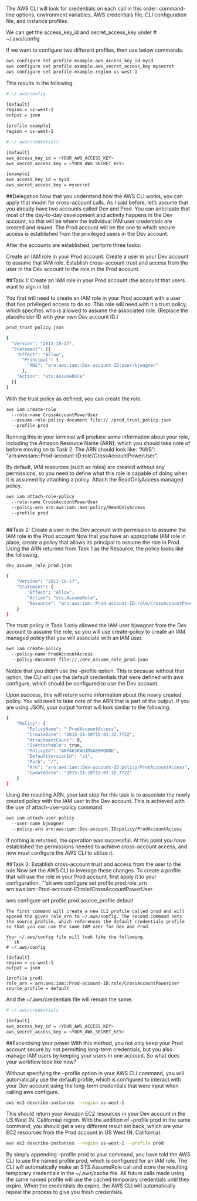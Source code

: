 The AWS CLI will look for credentials on each call in this order: command-line options, environment variables, AWS credentials file, CLI configuration file, and instance profiles. 

We can get the access_key_id and secret_access_key under # ~/.aws/config

If we want to configure two different profiles, then use below commands:

```sh
aws configure set profile.example.aws_access_key_id myid
aws configure set profile.example.aws_secret_access_key mysecret
aws configure set profile.example.region us-west-1
```

This results in the following.

```sh
# ~/.aws/config

[default]
region = us-west-1
output = json

[profile example]
region = us-west-1

# ~/.aws/credentials

[default]
aws_access_key_id = <YOUR_AWS_ACCESS_KEY>
aws_secret_access_key = <YOUR_AWS_SECRET_KEY>	

[example]
aws_access_key_id = myid
aws_secret_access_key = mysecret
```

##Delegation
Now that you understand how the AWS CLI works, you can apply that model for cross-account calls. As I said before, let’s assume that you already have two accounts called Dev and Prod. You can anticipate that most of the day-to-day development and activity happens in the Dev account, so this will be where the individual IAM user credentials are created and issued. The Prod account will be the one to which secure access is established from the privileged users in the Dev account.

After the accounts are established, perform three tasks:

Create an IAM role in your Prod account.
Create a user in your Dev account to assume that IAM role.
Establish cross-account trust and access from the user in the Dev account to the role in the Prod account.

##Task 1: Create an IAM role in your Prod account (the account that users want to sign in to)

You first will need to create an IAM role in your Prod account with a user that has privileged access to do so. This role will need with it a trust policy, which specifies who is allowed to assume the associated role. (Replace the placeholder ID with your own Dev account ID.)

```sh
prod_trust_policy.json

{
  "Version": "2012-10-17",
  "Statement": [{
    "Effect": "Allow",
      "Principal": {
        "AWS": "arn:aws:iam::Dev-account-ID:user/bjwagner"
      },
    "Action": "sts:AssumeRole"
  }]
}
```
With the trust policy as defined, you can create the role.

```sh
aws iam create-role 
  --role-name CrossAccountPowerUser 
  --assume-role-policy-document file://./prod_trust_policy.json 
  --profile prod
```

Running this in your terminal will produce some information about your role, including the Amazon Resource Name (ARN), which you should take note of before moving on to Task 2. The ARN should look like: “AWS”: “arn:aws:iam::Prod-account-ID:role/CrossAccountPowerUser”.

By default, IAM resources (such as roles) are created without any permissions, so you need to define what this role is capable of doing when it is assumed by attaching a policy. Attach the ReadOnlyAccess managed policy.

```sh
aws iam attach-role-policy 
  --role-name CrossAccountPowerUser 
  --policy-arn arn:aws:iam::aws:policy/ReadOnlyAccess 
  --profile prod
  
```
##Task 2: Create a user in the Dev account with permission to assume the IAM role in the Prod account
Now that you have an appropriate IAM role in place, create a policy that allows its principal to assume the role in Prod. Using the ARN returned from Task 1 as the Resource, the policy looks like the following.
```sh
dev_assume_role_prod.json

{
    "Version": "2012-10-17",
    "Statement": {
        "Effect": "Allow",
        "Action": "sts:AssumeRole",
        "Resource": "arn:aws:iam::Prod-account-ID:role/CrossAccountPowerUser"
    }
}
```
The trust policy in Task 1 only allowed the IAM user bjwagner from the Dev account to assume the role, so you will use create-policy to create an IAM managed policy that you will associate with an IAM user.

```sh
aws iam create-policy 
  --policy-name ProdAccountAccess 
  --policy-document file://./dev_assume_role_prod.json
 ```
 
 Notice that you didn’t use the –profile option. This is because without that option, the CLI will use the default credentials that were defined with aws configure, which should be configured to use the Dev account.

Upon success, this will return some information about the newly created policy. You will need to take note of the ARN that is part of the output. If you are using JSON, your output format will look similar to the following.

```sh
{
    "Policy": {
        "PolicyName": " ProdAccountAccess",
        "CreateDate": "2015-11-10T15:01:32.772Z",
        "AttachmentCount": 0,
        "IsAttachable": true,
        "PolicyId": "ANPAKSKWUJMXAERMQUNK",
        "DefaultVersionId": "v1",
        "Path": "/",
        "Arn": "arn:aws:iam::Dev-account-ID:policy/ProdAccountAccess",
        "UpdateDate": "2015-11-10T15:01:32.772Z"
    }
}
```
Using the resulting ARN, your last step for this task is to associate the newly created policy with the IAM user in the Dev account. This is achieved with the use of attach-user-policy command.

```sh
aws iam attach-user-policy 
  --user-name bjwagner 
  --policy-arn arn:aws:iam::Dev-account-ID:policy/ProdAccountAccess
```
If nothing is returned, the operation was successful. At this point you have established the permissions needed to achieve cross-account access, and now must configure the AWS CLI to utilize it.

##Task 3: Establish cross-account trust and access from the user to the role
Now set the AWS CLI to leverage these changes. To create a profile that will use the role in your Prod account, first apply it to your configuration.
'''sh
aws configure set profile.prod.role_arn arn:aws:iam::Prod-account-ID:role/CrossAccountPowerUser

aws configure set profile.prod.source_profile default
```
The first command will create a new CLI profile called prod and will append the given role_arn to ~/.aws/config. The second command sets the source_profile, which references the default credentials profile so that you can use the same IAM user for Dev and Prod.

Your ~/.aws/config file will look like the following.
```sh
# ~/.aws/config

[default]
region = us-west-1
output = json

[profile prod]
role_arn = arn:aws:iam::Prod-account-ID:role/CrossAccountPowerUser
source_profile = default
```
And the ~/.aws/credentials file will remain the same.
```sh
# ~/.aws/credentials

[default]
aws_access_key_id = <YOUR_AWS_ACCESS_KEY>
aws_secret_access_key = <YOUR_AWS_SECRET_KEY>
```
##Excercising your power
With this method, you not only keep your Prod account secure by not permitting long-term credentials, but you also manage IAM users by keeping your users in one account. So what does your workflow look like now?

Without specifying the –profile option in your AWS CLI command, you will automatically use the default profile, which is configured to interact with your Dev account using the long-term credentials that were input when calling aws configure.
```sh
aws ec2 describe-instances --region us-west-1
```
This should return your Amazon EC2 resources in your Dev account in the US West (N. California) region. With the addition of –profile prod in the same command, you should get a very different result set back, which are your EC2 resources from the Prod account in US West (N. California).
```sh
aws ec2 describe-instances --region us-west-1 --profile prod
```
By simply appending –profile prod to your command, you have told the AWS CLI to use the named profile prod, which is configured for an IAM role. The CLI will automatically make an STS:AssumeRole call and store the resulting temporary credentials in the ~/.aws/cache file. All future calls made using the same named profile will use the cached temporary credentials until they expire. When the credentials do expire, the AWS CLI will automatically repeat the process to give you fresh credentials.
